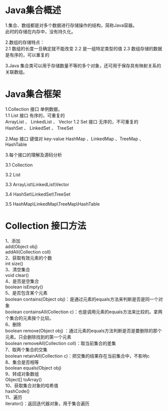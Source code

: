 # Java集合概述

 1.集合、数组都是对多个数据进行存储操作的结构，简称Java容器。  
    此时的存储在内存中，没有持久化。
    
 2.数组的存储特点：  
    2.1 数组的长度一旦确定就不能改变
    2.2 是一组特定类型的值
    2.3 数组存储的数据是有序的，可以重复的
    
 3.Java 集合类可以用于存储数量不等的多个对象，还可用于保存具有映射关系的
   关联数组。
 
 
# Java集合框架
1.Collection 接口 单例数据，  
  1.1 List 接口 有序的，可重复的  
     ArrayList 、 LinkedList 、 Vector
  1.2 Set 接口 无序的，不可重复的  
     HashSet 、 LinkedSet 、 TreeSet
  
2.Map 接口  键值对 key-value 
    HashMap 、LinkedMap 、TreeMap 、 HashTable
    
3.每个接口的理解及源码分析

3.1 Collection

3.2 List

3.3 ArrayList\LinkedList\Vector

3.4 HashSet\LinkedSet\TreeSet

3.5 HashMap\LinkedMap\TreeMap\HashTable



 
# Collection 接口方法
1、添加  
 add(Object obj)  
 addAll(Collection coll)  
2、获取有效元素的个数  
 int size()  
3、清空集合  
 void clear()  
4、是否是空集合  
 boolean isEmpty()  
5、是否包含某个元素  
 boolean contains(Object obj)：是通过元素的equals方法来判断是否是同一个对象  
 boolean containsAll(Collection c)：也是调用元素的equals方法来比较的。拿两个集合的元素挨个比较。  
6、删除  
 boolean remove(Object obj) ：通过元素的equals方法判断是否是要删除的那个元素。只会删除找到的第一个元素  
 boolean removeAll(Collection coll)：取当前集合的差集    
7、取两个集合的交集  
 boolean retainAll(Collection c)：把交集的结果存在当前集合中，不影响c  
8、集合是否相等  
 boolean equals(Object obj)  
9、转成对象数组  
 Object[] toArray()  
10、获取集合对象的哈希值  
 hashCode()  
11、遍历  
 iterator()：返回迭代器对象，用于集合遍历
 
 
#   


